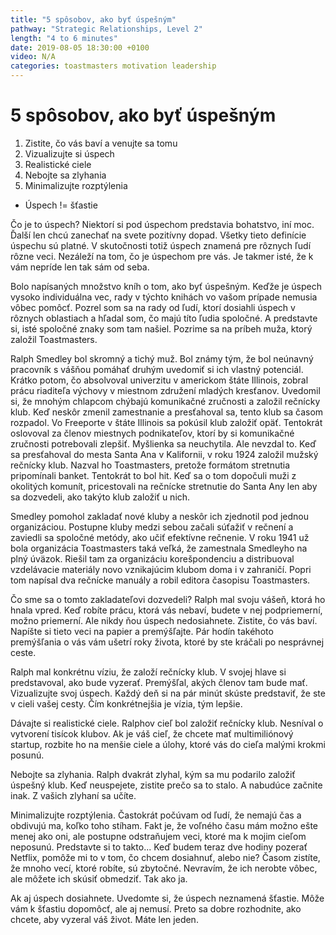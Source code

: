 ```yaml
---
title: "5 spôsobov, ako byť úspešným"
pathway: "Strategic Relationships, Level 2"
length: "4 to 6 minutes"
date: 2019-08-05 18:30:00 +0100
video: N/A
categories: toastmasters motivation leadership
---
```


# 5 spôsobov, ako byť úspešným

1. Zistite, čo vás baví a venujte sa tomu
2. Vizualizujte si úspech
3. Realistické ciele
4. Nebojte sa zlyhania
5. Minimalizujte rozptýlenia

- Úspech != šťastie

Čo je to úspech? Niektorí si pod úspechom predstavia bohatstvo, iní moc. Ďalší len chcú zanechať na svete pozitívny dopad. Všetky tieto definície úspechu sú platné. V skutočnosti totiž úspech znamená pre rôznych ľudí rôzne veci. Nezáleží na tom, čo je úspechom pre vás. Je takmer isté, že k vám nepríde len tak sám od seba.

Bolo napísaných množstvo kníh o tom, ako byť úspešným. Keďže je úspech vysoko individuálna vec, rady v týchto knihách vo vašom prípade nemusia vôbec pomôcť. Pozrel som sa na rady od ľudí, ktorí dosiahli úspech v rôznych oblastiach a hľadal som, čo majú títo ľudia spoločné. A predstavte si, isté spoločné znaky som tam našiel. Pozrime sa na príbeh muža, ktorý založil Toastmasters.

Ralph Smedley bol skromný a tichý muž. Bol známy tým, že bol neúnavný pracovník s vášňou pomáhať druhým uvedomiť si ich vlastný potenciál. Krátko potom, čo absolvoval univerzitu v americkom štáte Illinois, zobral prácu riaditeľa výchovy v miestnom združení mladých kresťanov. Uvedomil si, že mnohým chlapcom chýbajú komunikačné zručnosti a založil rečnícky klub. Keď neskôr zmenil zamestnanie a presťahoval sa, tento klub sa časom rozpadol. Vo Freeporte v štáte Illinois sa pokúsil klub založiť opäť. Tentokrát oslovoval za členov miestnych podnikateľov, ktorí by si komunikačné zručnosti potrebovali zlepšiť. Myšlienka sa neuchytila. Ale nevzdal to. Keď sa presťahoval do mesta Santa Ana v Kalifornii, v roku 1924 založil mužský rečnícky klub. Nazval ho Toastmasters, pretože formátom stretnutia pripomínali banket. Tentokrát to bol hit. Keď sa o tom dopočuli muži z okolitých komunít, pricestovali na rečnícke stretnutie do Santa Any len aby sa dozvedeli, ako takýto klub založiť u nich.

Smedley pomohol zakladať nové kluby a neskôr ich zjednotil pod jednou organizáciou. Postupne kluby medzi sebou začali súťažiť v rečnení a zaviedli sa spoločné metódy, ako učiť efektívne rečnenie. V roku 1941 už bola organizácia Toastmasters taká veľká, že zamestnala Smedleyho na plný úväzok. Riešil tam za organizáciu korešpondenciu a distribuoval vzdelávacie materiály novo vznikajúcim klubom doma i v zahraničí. Popri tom napísal dva rečnícke manuály a robil editora časopisu Toastmasters.

Čo sme sa o tomto zakladateľovi dozvedeli? Ralph mal svoju vášeň, ktorá ho hnala vpred. Keď robíte prácu, ktorá vás nebaví, budete v nej podpriemerní, možno priemerní. Ale nikdy ňou úspech nedosiahnete. Zistite, čo vás baví. Napíšte si tieto veci na papier a premýšľajte. Pár hodín takéhoto premýšľania o vás vám ušetrí roky života, ktoré by ste kráčali po nesprávnej ceste.

Ralph mal konkrétnu víziu, že založí rečnícky klub. V svojej hlave si predstavoval, ako bude vyzerať. Premýšľal, akých členov tam bude mať. Vizualizujte svoj úspech. Každý deň si na pár minút skúste predstaviť, že ste v cieli vašej cesty. Čím konkrétnejšia je vízia, tým lepšie.

Dávajte si realistické ciele. Ralphov cieľ bol založiť rečnícky klub. Nesníval o vytvorení tisícok klubov. Ak je váš cieľ, že chcete mať multimiliónový startup, rozbite ho na menšie ciele a úlohy, ktoré vás do cieľa malými krokmi posunú.

Nebojte sa zlyhania. Ralph dvakrát zlyhal, kým sa mu podarilo založiť úspešný klub. Keď neuspejete, zistite prečo sa to stalo. A nabudúce začnite inak. Z vašich zlyhaní sa učíte.

Minimalizujte rozptýlenia. Častokrát počúvam od ľudí, že nemajú čas a obdivujú ma, koľko toho stíham. Fakt je, že voľného času mám možno ešte menej ako oni, ale postupne odstraňujem veci, ktoré ma k mojim cieľom neposunú. Predstavte si to takto... Keď budem teraz dve hodiny pozerať Netflix, pomôže mi to v tom, čo chcem dosiahnuť, alebo nie? Časom zistíte, že mnoho vecí, ktoré robíte, sú zbytočné. Nevravím, že ich nerobte vôbec, ale môžete ich skúsiť obmedziť. Tak ako ja.

Ak aj úspech dosiahnete. Uvedomte si, že úspech neznamená šťastie. Môže vám k šťastiu dopomôcť, ale aj nemusí. Preto sa dobre rozhodnite, ako chcete, aby vyzeral váš život. Máte len jeden.

[//]: # (Used references)
